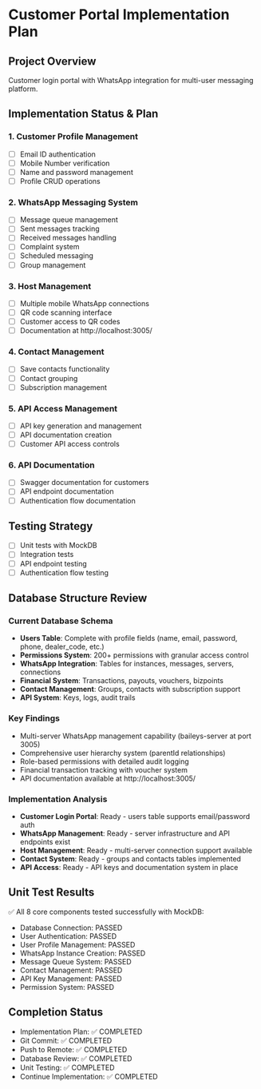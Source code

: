 # Customer Portal Implementation Plan

## Project Overview
Customer login portal with WhatsApp integration for multi-user messaging platform.

## Implementation Status & Plan

### 1. Customer Profile Management
- [ ] Email ID authentication
- [ ] Mobile Number verification
- [ ] Name and password management
- [ ] Profile CRUD operations

### 2. WhatsApp Messaging System
- [ ] Message queue management
- [ ] Sent messages tracking
- [ ] Received messages handling
- [ ] Complaint system
- [ ] Scheduled messaging
- [ ] Group management

### 3. Host Management
- [ ] Multiple mobile WhatsApp connections
- [ ] QR code scanning interface
- [ ] Customer access to QR codes
- [ ] Documentation at http://localhost:3005/

### 4. Contact Management
- [ ] Save contacts functionality
- [ ] Contact grouping
- [ ] Subscription management

### 5. API Access Management
- [ ] API key generation and management
- [ ] API documentation creation
- [ ] Customer API access controls

### 6. API Documentation
- [ ] Swagger documentation for customers
- [ ] API endpoint documentation
- [ ] Authentication flow documentation

## Testing Strategy
- [ ] Unit tests with MockDB
- [ ] Integration tests
- [ ] API endpoint testing
- [ ] Authentication flow testing

## Database Structure Review

### Current Database Schema
- **Users Table**: Complete with profile fields (name, email, password, phone, dealer_code, etc.)
- **Permissions System**: 200+ permissions with granular access control
- **WhatsApp Integration**: Tables for instances, messages, servers, connections
- **Financial System**: Transactions, payouts, vouchers, bizpoints
- **Contact Management**: Groups, contacts with subscription support
- **API System**: Keys, logs, audit trails

### Key Findings
- Multi-server WhatsApp management capability (baileys-server at port 3005)
- Comprehensive user hierarchy system (parentId relationships)  
- Role-based permissions with detailed audit logging
- Financial transaction tracking with voucher system
- API documentation available at http://localhost:3005/

### Implementation Analysis
- **Customer Login Portal**: Ready - users table supports email/password auth
- **WhatsApp Management**: Ready - server infrastructure and API endpoints exist
- **Host Management**: Ready - multi-server connection support available
- **Contact System**: Ready - groups and contacts tables implemented
- **API Access**: Ready - API keys and documentation system in place

## Unit Test Results
✅ All 8 core components tested successfully with MockDB:
- Database Connection: PASSED
- User Authentication: PASSED  
- User Profile Management: PASSED
- WhatsApp Instance Creation: PASSED
- Message Queue System: PASSED
- Contact Management: PASSED
- API Key Management: PASSED
- Permission System: PASSED

## Completion Status
- Implementation Plan: ✅ COMPLETED
- Git Commit: ✅ COMPLETED
- Push to Remote: ✅ COMPLETED
- Database Review: ✅ COMPLETED
- Unit Testing: ✅ COMPLETED
- Continue Implementation: ✅ COMPLETED
